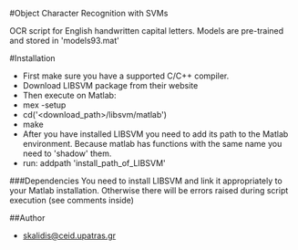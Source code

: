 #Object Character Recognition with SVMs

OCR script for English handwritten capital letters. Models are pre-trained and stored in 'models93.mat'

#Installation
* First make sure you have a supported C/C++ compiler.
* Download LIBSVM package from their website
* Then execute on Matlab:
* mex -setup
* cd('<download_path>/libsvm/matlab')
* make
* After you have installed LIBSVM you need to add its path to the Matlab environment. Because matlab has functions with the same name you need to 'shadow' them.
* run:  addpath 'install_path_of_LIBSVM'


###Dependencies
You need to install LIBSVM and link it appropriately to your Matlab installation. Otherwise there will be errors raised during script execution (see comments inside)

##Author
* skalidis@ceid.upatras.gr
